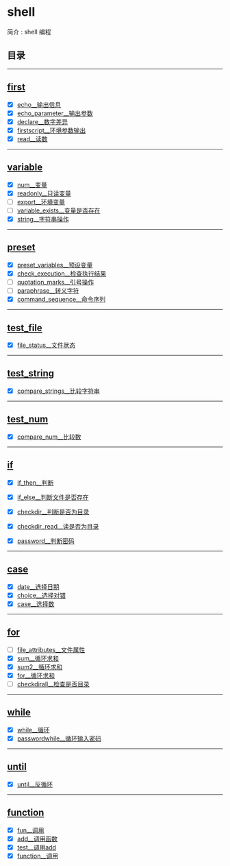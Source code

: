 <!--
 * @Author: cpu_code
 * @Date: 2020-07-27 19:11:10
 * @LastEditTime: 2020-07-30 18:13:38
 * @FilePath: \shell\README.md
 * @Gitee: [https://gitee.com/cpu_code](https://gitee.com/cpu_code)
 * @Github: [https://github.com/CPU-Code](https://github.com/CPU-Code)
 * @CSDN: [https://blog.csdn.net/qq_44226094](https://blog.csdn.net/qq_44226094)
 * @Gitbook: [https://923992029.gitbook.io/cpucode/](https://923992029.gitbook.io/cpucode/)
--> 


# shell


简介 : shell 编程


## 目录


-------------------

## [first](first)

-   [x] [echo__输出信息](first/echo.sh)
-   [x] [echo_parameter__输出参数](first/echo_parameter.sh)
-   [x] [declare__数字差异](first/declare.sh)
-   [x] [firstscript__环境参数输出](first/firstscript.sh)
-   [x] [read__读数](first/read.sh)

-----------------

## [variable](variable)

-   [x] [num__变量](variable/num.sh)
-   [x] [readonly__只读变量](variable/readonly.sh)
-   [ ] [export__环境变量](variable/export.sh)
-   [ ] [variable_exists__变量是否存在](variable/variable_exists.sh)
-   [x] [string__字符串操作](variable/string.sh)

---------------------

## [preset](preset)

-   [x] [preset_variables__预设变量](preset/preset_variables.sh)
-   [x] [check_execution__检查执行结果](preset/check_execution.sh)
-   [ ] [quotation_marks__引号操作](preset/quotation_marks.sh)
-   [ ] [paraphrase__转义字符](preset/paraphrase.sh)
-   [x] [command_sequence__命令序列](preset/command_sequence.sh)

-------------

## [test_file](test_file)

-   [x] [file_status__文件状态](test_file/file_status.sh)

---------

## [test_string](test_string)

-   [x] [compare_strings__比较字符串](test_string/compare_strings.sh)

---------

## [test_num](test_num)

-   [x] [compare_num__比较数](test_num/compare_num.sh)

---------

## [if](if)

-   [x] [if_then__判断](if/if_then.sh)
-   [x] [if_else__判断文件是否存在](if/if_else.sh)
-   [x] [checkdir__判断是否为目录](if/checkdir.sh)
-   [x] [checkdir_read__读是否为目录](if/checkdir_read.sh)
-   [x] [password__判断密码](if/password.sh)



---------

## [case](case)

-   [x] [date__选择日期](case/date.sh)
-   [x] [choice__选择对错](case/choice.sh)
-   [x] [case__选择数](case/case.sh)

---------

## [for](for)

-   [ ] [file_attributes__文件属性](for/file_attributes.sh)
-   [x] [sum__循环求和](for/sum.sh)
-   [x] [sum2__循环求和](for/sum2.sh)
-   [x] [for__循环求和](for/for.sh)
-   [ ] [checkdirall__检查是否目录](for/checkdirall.sh)

---------

## [while](while)

-   [x] [while__循环](while/while.sh)
-   [x] [passwordwhile__循环输入密码](while/passwordwhile.sh)

---------

## [until](until)

-   [x] [until__反循环](until/until.sh)

---------

## [function](function)

-   [x] [fun__调用](function/fun.sh)
-   [x] [add__调用函数](function/add.sh)
-   [x] [test__调用add](function/test.sh)
-   [x] [function__调用](function/function.sh)